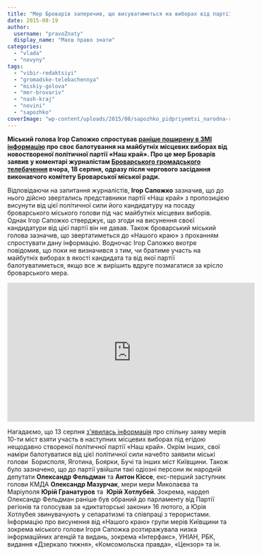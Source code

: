 ```yaml
---
title: "Мер Броварів заперечив, що висуватиметься на виборах від партії «Наш край» - ВІДЕО"
date: 2015-08-19
author: 
  username: "pravoZnaty"
  display_name: "Маєш право знати"
categories: 
  - "vlada"
  - "novyny"
tags: 
  - "vibir-redaktsiyi"
  - "gromadske-telebachennya"
  - "miskiy-golova"
  - "mer-brovariv"
  - "nash-kraj"
  - "novini"
  - "sapozhko"
coverImage: "wp-content/uploads/2015/08/sapozhko_pidpriyemtsi_narodna-rada08-1024x678.jpg"
---
```


**Міський голова Ігор Сапожко спростував [раніше поширену в ЗМІ інформацію](http://ua.interfax.com.ua/news/press-conference/283681.html) про своє балотування на майбутніх місцевих виборах від новоствореної політичної партії «Наш край». Про це мер Броварів заявив у коментарі журналістам [Броварського громадського телебачення](https://www.facebook.com/hromadskebro.tv?fref=ts) вчора, 18 серпня, одразу після чергового засідання виконавчого комітету Броварської міської ради.**

Відповідаючи на запитання журналістів, **Ігор Сапожко** зазначив, що до нього дійсно звертались представники партії «Наш край» з пропозицією висунути від цієї політичної сили його кандидатуру на посаду броварського міського голови під час майбутніх місцевих виборів. Однак Ігор Сапожко стверджує, що згоди на висунення своєї кандидатури від цієї партії він не давав. Також броварський міський голова зазначив, що звертатиметься до «Нашого краю» з проханням спростувати дану інформацію. Водночас Ігор Сапожко вкотре повідомив, що поки не визначився з тим, чи братиме участь на майбутніх виборах в якості кандидата та від якої партії балотуватиметься, якщо все ж вирішить вдруге позмагатися за крісло броварського мера.

<iframe src="https://www.youtube.com/embed/MG-4G5YTlwo" width="560" height="315" frameborder="0" allowfullscreen="allowfullscreen"></iframe>

Нагадаємо, що 13 серпня [з'явилась інформація](http://ua.interfax.com.ua/news/press-conference/283681.html) про спільну заяву мерів 10-ти міст взяти участь в наступних місцевих виборах під егідою нещодавно створеної політичної партії «Наш край». Окрім інших, свої наміри балотуватися від цієї політичної сили начебто заявили міські голови  Борисполя, Яготина, Боярки, Бучі та інших міст Київщини. Також було зазначено, що до партії увійшли такі одіозні персони як народній депутати **Олександр Фельдман** та **Антон Кіссе**, екс-перший заступник голови КМДА **Олександр Мазурчак**, мери мери Миколаєва та Маріуполя **Юрій Гранатуров** та  **Юрій Хотлубей**. Зокрема, нардеп Олександр Фельдман раніше був обраний до парламенту від Партії регіонів та голосував за «диктаторські закони» 16 лютого, а Юрія Хотлубея звинувачують у сепаратизмі та співпраці з терористами. Інформацію про висунення від «Нашого краю» групи мерів Київщини та зокрема міського голови Ігоря Сапожка розтиражувала низка інформаційних агенцій та видань, зокрема «Інтерфакс», УНІАН, РБК, видання «Дзеркало тижня», «Комсомольска правда», «Цензор» та ін.
